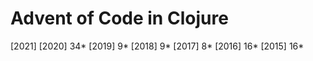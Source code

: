 # Advent of Code in Clojure

[2021]
[2020] 34*
[2019]  9*
[2018]  9*
[2017]  8*
[2016] 16*
[2015] 16*
